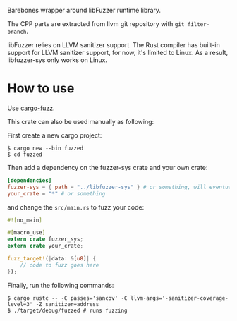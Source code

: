 Barebones wrapper around libFuzzer runtime library.

The CPP parts are extracted from llvm git repository with `git filter-branch`.

libFuzzer relies on LLVM sanitizer support. The Rust compiler has built-in support for LLVM sanitizer support, for now, it's limited to Linux. As a result, libfuzzer-sys only works on Linux.

# How to use

Use [cargo-fuzz].

[cargo-fuzz]: https://github.com/rust-fuzz/cargo-fuzz

This crate can also be used manually as following:

First create a new cargo project:

```
$ cargo new --bin fuzzed
$ cd fuzzed
```

Then add a dependency on the fuzzer-sys crate and your own crate:

```toml
[dependencies]
fuzzer-sys = { path = "../libfuzzer-sys" } # or something, will eventually publish to crates.io
your_crate = "*" # or something
```

and change the `src/main.rs` to fuzz your code:

```rust
#![no_main]

#[macro_use]
extern crate fuzzer_sys;
extern crate your_crate;

fuzz_target!(|data: &[u8]| {
    // code to fuzz goes here
});
```

Finally, run the following commands:

```
$ cargo rustc -- -C passes='sancov' -C llvm-args='-sanitizer-coverage-level=3' -Z sanitizer=address
$ ./target/debug/fuzzed # runs fuzzing
```
